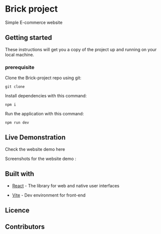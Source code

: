 # Brick project

Simple E-commerce website

## Getting started

These instructions will get you a copy of the project up and running on your local machine.

### prerequisite

Clone the Brick-project repo using git:

```
git clone
```

Install dependencies with this command:

```
npm i
```

Run the application with this command:

```
npm run dev
```

## Live Demonstration

Check the website demo here

Screenshots for the website demo :

## Built with

- [React](https://react.dev/) - The library for web and native user interfaces

- [Vite](https://vitejs.dev/) - Dev environment for front-end

## Licence

## Contributors

